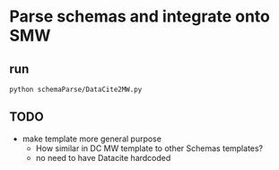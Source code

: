 # Parse schemas and integrate onto SMW

## run
`python schemaParse/DataCite2MW.py`

## TODO
* make template more general purpose 
    * How similar in DC MW template to other Schemas templates?
    * no need to have Datacite hardcoded